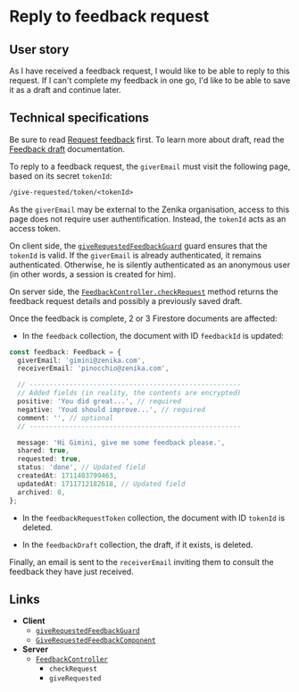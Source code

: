 # Reply to feedback request

## User story

As I have received a feedback request, I would like to be able to reply to this request.
If I can't complete my feedback in one go, I'd like to be able to save it as a draft and continue later.

## Technical specifications

Be sure to read [Request feedback](./request-feedback) first.
To learn more about draft, read the [Feedback draft](./feedback-draft) documentation.

To reply to a feedback request, the `giverEmail` must visit the following page, based on its secret `tokenId`:

```txt
/give-requested/token/<tokenId>
```

As the `giverEmail` may be external to the Zenika organisation, access to this page does not require user authentification.
Instead, the `tokenId` acts as an access token.

On client side, the [`giveRequestedFeedbackGuard`](https://github.com/Zenika/feedzback/blob/main/client/src/app/give-feedback/give-requested-feedback/give-requested-feedback.guard.ts) guard ensures that the `tokenId` is valid.
If the `giverEmail` is already authenticated, it remains authenticated.
Otherwise, he is silently authenticated as an anonymous user (in other words, a session is created for him).

On server side, the [`FeedbackController.checkRequest`](https://github.com/Zenika/feedzback/blob/main/server/src/feedback/feedback.controller.ts) method returns the feedback request details and possibly a previously saved draft.

Once the feedback is complete, 2 or 3 Firestore documents are affected:

- In the `feedback` collection, the document with ID `feedbackId` is updated:

```ts
const feedback: Feedback = {
  giverEmail: 'gimini@zenika.com',
  receiverEmail: 'pinocchio@zenika.com',

  // -----------------------------------------------------
  // Added fields (in reality, the contents are encrypted)
  positive: 'You did great...', // required
  negative: 'Youd should improve...', // required
  comment: '', // optional
  // -----------------------------------------------------

  message: 'Hi Gimini, give me some feedback please.',
  shared: true,
  requested: true,
  status: 'done', // Updated field
  createdAt: 1711403799463,
  updatedAt: 1711712182618, // Updated field
  archived: 0,
};
```

- In the `feedbackRequestToken` collection, the document with ID `tokenId` is deleted.

- In the `feedbackDraft` collection, the draft, if it exists, is deleted.

Finally, an email is sent to the `receiverEmail` inviting them to consult the feedback they have just received.

## Links

- **Client**
  - [`giveRequestedFeedbackGuard`](https://github.com/Zenika/feedzback/blob/main/client/src/app/give-feedback/give-requested-feedback/give-requested-feedback.guard.ts)
  - [`GiveRequestedFeedbackComponent`](https://github.com/Zenika/feedzback/blob/main/client/src/app/give-feedback/give-requested-feedback/give-requested-feedback.component.ts)
- **Server**
  - [`FeedbackController`](https://github.com/Zenika/feedzback/blob/main/server/src/feedback/feedback.controller.ts)
    - `checkRequest`
    - `giveRequested`
